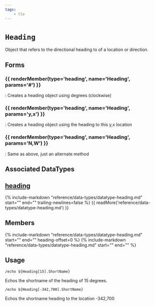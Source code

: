 ```yaml
---
tags:
    - tlo
---
```

# `Heading`

<!--tlo-desc-start-->
Object that refers to the directional heading to of a location or direction.
<!--tlo-desc-end-->
## Forms
<!--tlo-forms-start-->
### {{ renderMember(type='heading', name='Heading', params='#') }}

:   Creates a heading object using degrees (clockwise)

### {{ renderMember(type='heading', name='Heading', params='y,x') }}

:   Creates a heading object using the heading to this y,x location

### {{ renderMember(type='heading', name='Heading', params='N,W') }}

:   Same as above, just an alternate method
<!--tlo-forms-end-->

## Associated DataTypes

## [heading](../data-types/datatype-heading.md)
{%
  include-markdown "reference/data-types/datatype-heading.md"
  start="<!--dt-desc-start-->"
  end="<!--dt-desc-end-->"
  trailing-newlines=false
%} {{ readMore('reference/data-types/datatype-heading.md') }}

<h2>Members</h2>
{%
  include-markdown "reference/data-types/datatype-heading.md"
  start="<!--dt-members-start-->"
  end="<!--dt-members-end-->"
  heading-offset=0
%}
{%
  include-markdown "reference/data-types/datatype-heading.md"
  start="<!--dt-linkrefs-start-->"
  end="<!--dt-linkrefs-end-->"
%}

## Usage

```
/echo ${Heading[15].ShortName}
```

Echos the shortname of the heading of 15 degrees.

```
/echo ${Heading[-342,700].ShortName}
```

Echos the shortname heading to the location -342,700
<!--tlo-linkrefs-start-->
[heading]: ../data-types/datatype-heading.md
<!--tlo-linkrefs-end-->